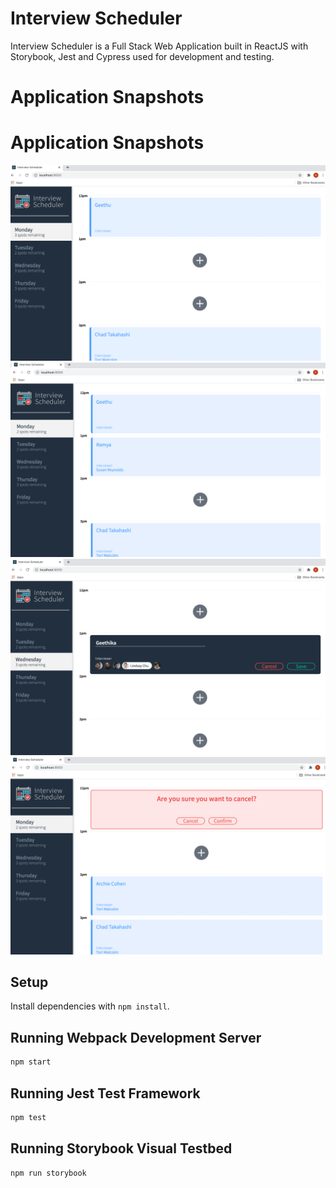 # Interview Scheduler

Interview Scheduler is a Full Stack Web Application built in ReactJS with Storybook, Jest and Cypress used for development and testing.

# Application Snapshots

# Application Snapshots
!["Initial Page"](https://github.com/Ramya-Geethika/scheduler/blob/master/docs/InitialPage.png?raw=true)
!["Interview Booked and spots updated"](https://github.com/Ramya-Geethika/scheduler/blob/master/docs/Booked_Interview.png?raw=true)
!["Editing the student name or interviewer"](https://github.com/Ramya-Geethika/scheduler/blob/master/docs/EditPage.png?raw=true)
!["Deleting the slot and updating spots accordingly"](https://github.com/Ramya-Geethika/scheduler/blob/master/docs/CancelPage.png?raw=true)



## Setup

Install dependencies with `npm install`.

## Running Webpack Development Server

```sh
npm start
```

## Running Jest Test Framework

```sh
npm test
```

## Running Storybook Visual Testbed

```sh
npm run storybook
```
